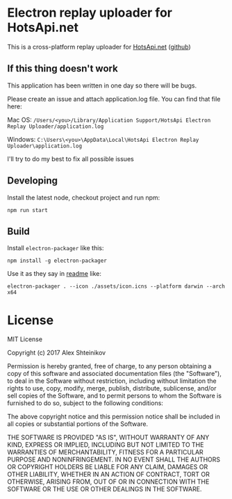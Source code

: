 # Electron replay uploader for HotsApi.net

This is a cross-platform replay uploader for [HotsApi.net](http://hotsapi.net/) ([github](https://github.com/poma/hotsapi))

## If this thing doesn't work

This application has been written in one day so there will be bugs.

Please create an issue and attach application.log file.
You can find that file here:

Mac OS: `/Users/<you>/Library/Application Support/HotsApi Electron Replay Uploader/application.log`

Windows: `C:\Users\<you>\AppData\Local\HotsApi Electron Replay Uploader\application.log`

I'll try to do my best to fix all possible issues

## Developing

Install the latest node, checkout project and run npm:

```
npm run start
```

## Build

Install `electron-packager` like this:

```
npm install -g electron-packager
```

Use it as they say in [readme](https://github.com/electron-userland/electron-packager) like: 

```
electron-packager . --icon ./assets/icon.icns --platform darwin --arch x64
``` 

# License

MIT License
  
Copyright (c) 2017 Alex Shteinikov

Permission is hereby granted, free of charge, to any person obtaining a copy
of this software and associated documentation files (the "Software"), to deal
in the Software without restriction, including without limitation the rights
to use, copy, modify, merge, publish, distribute, sublicense, and/or sell
copies of the Software, and to permit persons to whom the Software is
furnished to do so, subject to the following conditions:

The above copyright notice and this permission notice shall be included in all
copies or substantial portions of the Software.

THE SOFTWARE IS PROVIDED "AS IS", WITHOUT WARRANTY OF ANY KIND, EXPRESS OR
IMPLIED, INCLUDING BUT NOT LIMITED TO THE WARRANTIES OF MERCHANTABILITY,
FITNESS FOR A PARTICULAR PURPOSE AND NONINFRINGEMENT. IN NO EVENT SHALL THE
AUTHORS OR COPYRIGHT HOLDERS BE LIABLE FOR ANY CLAIM, DAMAGES OR OTHER
LIABILITY, WHETHER IN AN ACTION OF CONTRACT, TORT OR OTHERWISE, ARISING FROM,
OUT OF OR IN CONNECTION WITH THE SOFTWARE OR THE USE OR OTHER DEALINGS IN THE
SOFTWARE.
